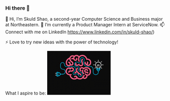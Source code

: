 ### Hi there 👋

<!--
**skuldshao/skuldshao** is a ✨ _special_ ✨ repository because its `README.md` (this file) appears on your GitHub profile.

Here are some ideas to get you started:

- 🔭 I’m currently working on ...
- 🌱 I’m currently learning ...
- 👯 I’m looking to collaborate on ...
- 🤔 I’m looking for help with ...
- 💬 Ask me about ...
- 📫 How to reach me: ...
- 😄 Pronouns: ...
- ⚡ Fun fact: ...
-->

👋 Hi, I’m Skuld Shao, a second-year Computer Science and Business major at Northeastern.
💼 I’m currently a Product Manager Intern at ServiceNow.
📫 Connect with me on LinkedIn https://www.linkedin.com/in/skuld-shao/)

⚡ Love to try new ideas with the power of technology!

What I aspire to be:
<img src="https://github.com/skuldshao/skuldshao/raw/main/Be_creative.gif" width=200><br>


